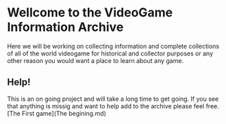 # Wellcome to the VideoGame Information Archive
Here we will be working on collecting information and complete collections of all of the world videogame for historical and collector purposes or any other reason you would want a place to learn about any game. 

## Help! 
This is an on going project and will take a long time to get going. If you see that anything is missig and want to help add to the archive please feel free. 
[The First game](The begining.md)

